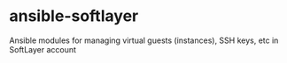 # ansible-softlayer
Ansible modules for managing virtual guests (instances), SSH keys, etc in SoftLayer account
